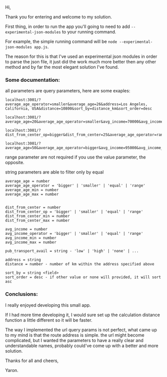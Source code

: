 Hi,

Thank you for entering and welcome to my solution.


First thing, in order to run the app you'll going to need to add `--experimental-json-modules` to your running command.


For example, the simple running command will be `node --experimental-json-modules app.js`.


The reason for this is that I've used an experimental json modules in order to parse the json file, it just did the work much more better then any other method and by far the most elegant solution I've found.

### Some documentation:
all parameters are query parameters, here are some exaples:

    localhost:3001/?average_age_operator=smaller&average_age=26&address=Los Angeles, California, USA&distance=10800&sort_by=distance_km&sort_order=desc
    
    localhost:3001/?average_age=20&average_age_operator=smaller&avg_income=70000&avg_income_operator=bigger&dist_from_center_op=range&dist_from_center_min=10&dist_from_center_max=50
    
    localhost:3001/?dist_from_center_op=bigger&dist_from_center=25&average_age_operator=range&average_age_min=26&average_age_max=30&avg_income_operator=range&avg_income_min=30000&avg_income_max=50000&sort_by=average_age&sort_order=desc

    localhost:3001/?average_age=50&average_age_operator=bigger&avg_income=95000&avg_income_operator=bigger&dist_from_center=18&dist_from_center_op=smaller

range parameter are not required if you use the value parameter, the opposite.


string parameters are able to filter only by equal
    
    average_age = number
    average_age_operator = 'bigger' | 'smaller' | 'equal' | 'range'
    average_age_min = number
    average_age_max = number
    

    dist_from_center = number
    dist_from_center_op = 'bigger' | 'smaller' | 'equal' | 'range'
    dist_from_center_min = number
    dist_from_center_max = number
    
    avg_income = number
    avg_income_operator = 'bigger' | 'smaller' | 'equal' | 'range'
    avg_income_min = number
    avg_income_max = number

    pub_transport_avail = string - 'low' | 'high' | 'none' | ...
    
    address = string
    distance = number - number of km within the address specified above
    
    sort_by = string <field>
    sort_order = desc - if other value or none will provided, it will sort asc
    

### Conclusions:
I really enjoyed developing this small app.

If I had more time developing it, I would sure set up the calculation distance function a little different so it will be faster.


The way I implemented the url query params is not perfect, what came up to my mind is that the route address is simple. the url might become complicated, but I wanted the parameters to have a really clear and understandable names, probably could've come up with a better and more solution.


Thanks for all and cheers,


Yaron.
